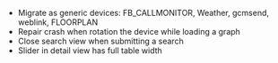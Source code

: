 * Migrate as generic devices: FB_CALLMONITOR, Weather, gcmsend, weblink, FLOORPLAN
* Repair crash when rotation the device while loading a graph
* Close search view when submitting a search
* Slider in detail view has full table width
